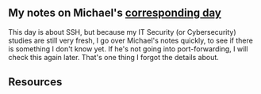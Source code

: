 ## My notes on Michael's [corresponding day](https://www.90daysofdevops.com/2022/day18/)
This day is about SSH, but because my IT Security (or Cybersecurity) studies
are still very fresh, I go over Michael's notes quickly, to see if there is something
I don't know yet. If he's not going into port-forwarding, I will check this again
later. That's one thing I forgot the details about.


## Resources

